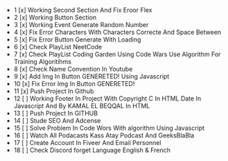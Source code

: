 - 1 [x] Working Second Section And Fix Eroor Flex
- 2 [x] Working Button Section
- 3 [x] Working Event Generate Random Number
- 4 [x] Fix Error Characters With Characters Correcte And Space Between
- 5 [x] Fix Error Button Generate With Loading
- 6 [x] Check PlayList NeetCode
- 7 [x] Check PlayList Coding Garden Using Code Wars Use Algorithm For Training Algoritihms
- 8 [x] Check Name Convention In Youtube
- 9 [x] Add Img In Button GENERETED! Using Javascript
- 10 [x] Fix Error Img In Button GENERETED!
- 11 [x] Push Project In Github
- 12 [ ] Working Footer In Project With Copyright C In HTML Date In Javascript And By KAMAL EL BEQQAL In HTML
- 13 [ ] Push Project In GITHUB
- 14 [ ] Stude SEO And Adcense
- 15 [ ] Solve Problem In Code Wors With algorithm Using Javascript
- 16 [ ] Watch All Podacasts Kass Atay Podcast And GeeksBlaBla
- 17 [ ] Create Account In Fiveer And Email Personnel
- 18 [ ] Check Discord forget Language English & French
